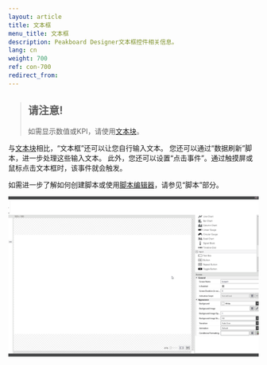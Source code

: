 ```yaml
---
layout: article
title: 文本框
menu_title: 文本框
description: Peakboard Designer文本框控件相关信息。
lang: cn
weight: 700
ref: con-700
redirect_from:
---
```


> ## 请注意!
>
>如需显示数值或KPI，请使用[文本块](/controls/en-text-block.html)。

与[文本块](/controls/en-text-block.html)相比，“文本框”还可以让您自行输入文本。
您还可以通过“数据刷新”脚本，进一步处理这些输入文本。
此外，您还可以设置“点击事件”。通过触摸屏或鼠标点击文本框时，该事件就会触发。 

如需进一步了解如何创建脚本或使用[脚本编辑器](/scripting/en-script-editor.html)，请参见“脚本”部分。

![image_1](/assets/images/Controls/Text-Box/textbox01.gif)